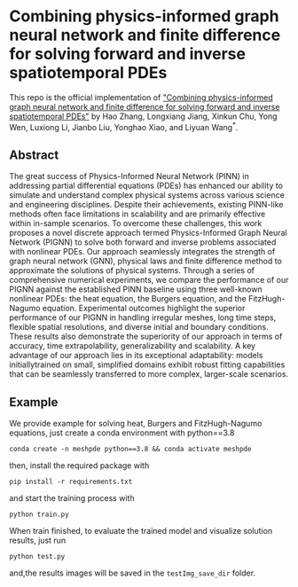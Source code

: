 # Combining physics-informed graph neural network and finite difference for solving forward and inverse spatiotemporal PDEs

This repo is the official implementation of ["Combining physics-informed graph neural network and finite difference for solving forward and inverse spatiotemporal PDEs"](https://doi.org/10.1145/3590003.3590029) by Hao Zhang, Longxiang Jiang, Xinkun Chu, Yong Wen, Luxiong Li, Jianbo Liu, Yonghao Xiao, and Liyuan Wang$^{*}$.

## Abstract
The great success of Physics-Informed Neural Network (PINN) in addressing partial differential equations (PDEs) has enhanced our ability to simulate and understand complex physical systems across various science and engineering disciplines. Despite their achievements, existing PINN-like methods often face limitations in scalability and are primarily effective within in-sample scenarios. To overcome these challenges, this work proposes a novel discrete approach termed Physics-Informed Graph Neural Network (PIGNN) to solve both forward and inverse problems associated with nonlinear PDEs. Our approach seamlessly integrates the strength of graph neural network (GNN), physical laws and finite difference method to approximate the solutions of physical systems. Through a series of comprehensive numerical experiments, we compare the performance of our PIGNN against the established PINN baseline using three well-known nonlinear PDEs: the heat equation, the Burgers equation, and the FitzHugh-Nagumo equation. Experimental outcomes highlight the superior performance of our PIGNN in handling irregular meshes, long time steps, flexible spatial resolutions, and diverse initial and boundary conditions. These results also demonstrate the superiority of our approach in terms of accuracy, time extrapolability, generalizability and scalability. A key advantage of our approach lies in its exceptional adaptability: models initiallytrained on small, simplified domains exhibit robust fitting capabilities that can be seamlessly transferred to more complex, larger-scale scenarios.


## Example

We provide example for solving heat, Burgers and FitzHugh-Nagumo equations, just create a conda environment with python==3.8
```
conda create -n meshpde python==3.8 && conda activate meshpde
```
then, install the required package with

```
pip install -r requirements.txt
```
and start the training process with

```
python train.py
```
When train finished, to evaluate the trained model and visualize solution results, just run 
```
python test.py
```
and,the results images will be saved in the `testImg_save_dir` folder.



